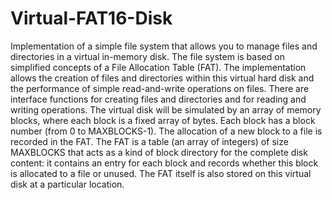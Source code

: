 # Virtual-FAT16-Disk

Implementation of a simple file system that allows you to manage files and directories in a
virtual in-memory disk. The file system is based on simplified concepts of a File Allocation Table (FAT).
The implementation allows the creation of files and directories within this virtual hard disk and the
performance of simple read-and-write operations on files.
There are interface functions for creating files and directories and for reading and writing
operations. The virtual disk will be simulated by an array of memory blocks, where each
block is a fixed array of bytes. Each block has a block number (from 0 to MAXBLOCKS-1). The allocation of a new
block to a file is recorded in the FAT. The FAT is a table (an array of integers) of size MAXBLOCKS that acts as a
kind of block directory for the complete disk content: it contains an entry for each block and records whether
this block is allocated to a file or unused. The FAT itself is also stored on this virtual disk at a particular location. 
